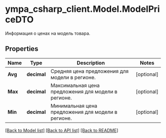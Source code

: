 # ympa_csharp_client.Model.ModelPriceDTO
Информация о ценах на модель товара.

## Properties

Name | Type | Description | Notes
------------ | ------------- | ------------- | -------------
**Avg** | **decimal** | Средняя цена предложения для модели в регионе. | [optional] 
**Max** | **decimal** | Максимальная цена предложения для модели в регионе. | [optional] 
**Min** | **decimal** | Минимальная цена предложения для модели в регионе. | [optional] 

[[Back to Model list]](../README.md#documentation-for-models) [[Back to API list]](../README.md#documentation-for-api-endpoints) [[Back to README]](../README.md)

